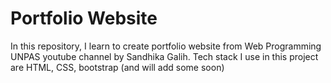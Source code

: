 # Portfolio Website

In this repository, I learn to create portfolio website from Web Programming UNPAS youtube channel by Sandhika Galih. Tech stack I use in this project are HTML, CSS, bootstrap (and will add some soon)
